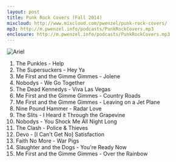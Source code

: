 ```yaml
---
layout: post
title: Punk Rock Covers (Fall 2014)
mixcloud: http://www.mixcloud.com/pwenzel/punk-rock-covers/
mp3: http://m.pwenzel.info/podcasts/PunkRockCovers.mp3
enclosure: http://m.pwenzel.info/podcasts/PunkRockCovers.mp3
---
```


![Ariel](//images-mix.netdna-ssl.com/w/600/h/600/q/85/upload/images/extaudio/1af5d47b-2538-4184-8eb7-c359d0462245.jpg) 

1. The Punkles - Help
2. The Supersuckers - Hey Ya
3. Me First and the Gimme Gimmes - Jolene
4. Nobodys - We Go Together
5. The Dead Kennedys - Viva Las Vegas
6. Me First and the Gimme Gimmes - Country Roads
7. Me First and the Gimme Gimmes - Leaving on a Jet Plane
8. Nine Pound Hammer - Radar Love
9. The Slits - I Heard it Through the Grapevine
10. Nobodys - You Shock Me All Night Long
11. The Clash - Police & Thieves
12. Devo - [I Can't Get No] Satisfaction
13. Faith No More - War Pigs
14. Slaughter and the Dogs - You're Ready Now
15. Me First and the Gimme Gimmes - Over the Rainbow